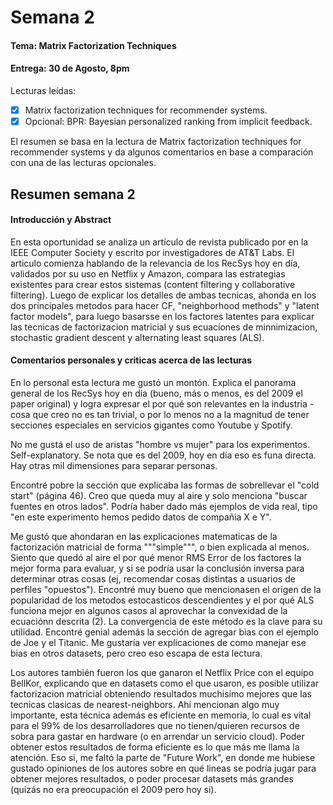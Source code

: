 # Semana 2

#### Tema: Matrix Factorization Techniques
#### Entrega: 30 de Agosto, 8pm
Lecturas leídas:
- [x] Matrix factorization techniques for recommender systems.
- [x] Opcional: BPR: Bayesian personalized ranking from implicit feedback.

El resumen se basa en la lectura de Matrix factorization techniques for recommender systems y da algunos comentarios en base a comparación con una de las lecturas opcionales.

## Resumen semana 2

#### Introducción y Abstract

En esta oportunidad se analiza un artículo de revista publicado por en la IEEE Computer Society y escrito por investigadores de AT&T Labs. El articulo comienza hablando de la relevancia de los RecSys hoy en día, validados por su uso en Netflix y Amazon, compara las estrategias existentes para crear estos sistemas (content filtering y collaborative filtering). Luego de explicar los detalles de ambas tecnicas, ahonda en los dos principales metodos para hacer CF, "neighborhood methods" y "latent factor models", para luego basarsse en los factores latentes para explicar las tecnicas de factorizacion matricial y sus ecuaciones de minnimizacion, stochastic gradient descent y alternating least squares (ALS).

#### Comentarios personales y criticas acerca de las lecturas


En lo personal esta lectura me gustó un montón. Explica el panorama general de los RecSys hoy en día (bueno, más o menos, es del 2009 el paper original) y logra expresar el por qué son relevantes en la industria - cosa que creo no es tan trivial, o por lo menos no a la magnitud de tener secciones especiales en servicios gigantes como Youtube y Spotify.

No me gustá el uso de aristas "hombre vs mujer" para los experimentos. Self-explanatory. Se nota que es del 2009, hoy en día eso es funa directa. Hay otras mil dimensiones para separar personas.

Encontré pobre la sección que explicaba las formas de sobrellevar el "cold start" (página 46). Creo que queda muy al aire y solo menciona "buscar fuentes en otros lados". Podría haber dado más ejemplos de vida real, tipo "en este experimento hemos pedido datos de compañia X e Y".

Me gustó que ahondaran en las explicaciones matematicas de la factorización matricial de forma """simple""", o bien explicada al menos. Siento que quedó al aire el por qué menor RMS Error de los factores la mejor forma para evaluar, y si se podría usar la conclusión inversa para determinar otras cosas (ej, recomendar cosas distintas a usuarios de perfiles "opuestos"). Encontré muy bueno que mencionasen el origen de la popularidad de los metodos estocasticos descendientes y el por qué ALS funciona mejor en algunos casos al aprovechar la convexidad de la ecuaciónn descrita (2). La convergencia de este método es la clave para su utilidad. Encontré genial además la sección de agregar bias con el ejemplo de Joe y el Titanic. Me gustaría ver explicaciones de como manejar ese bias en otros datasets, pero creo eso escapa de esta lectura.

Los autores también fueron los que ganaron el Netflix Price con el equipo BellKor, explicando que en datasets como el que usaron, es posible utilizar factorizacion matricial obteniendo resultados muchisimo mejores que las tecnicas clasicas de nearest-neighbors. Ahí mencionan algo muy importante, esta técnica además es eficiente en memoria, lo cual es vital para el 99% de los desarrolladores que no tienen/quieren recursos de sobra para gastar en hardware (o en arrendar un servicio cloud). Poder obtener estos resultados de forma eficiente es lo que más me llama la atención. Eso si, me faltó la parte de "Future Work", en donde me hubiese gustado opiniones de los autores sobre en qué lineas se podría jugar para obtener mejores resultados, o poder procesar datasets más grandes (quizás no era preocupación el 2009 pero hoy si).